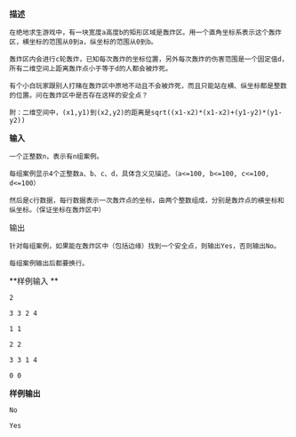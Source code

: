 **描述**

    在绝地求生游戏中，有一块宽度a高度b的矩形区域是轰炸区。用一个直角坐标系表示这个轰炸区，横坐标的范围从0到a，纵坐标的范围从0到b。

    轰炸区内会进行c轮轰炸，已知每次轰炸的坐标位置，另外每次轰炸的伤害范围是一个固定值d，所有二维空间上距离轰炸点小于等于d的人都会被炸死。

    有个小白玩家跟别人打赌在轰炸区中原地不动且不会被炸死，而且只能站在横、纵坐标都是整数的位置。问在轰炸区中是否存在这样的安全点？

    附：二维空间中，(x1,y1)到(x2,y2)的距离是sqrt((x1-x2)*(x1-x2)+(y1-y2)*(y1-y2))

**输入**

    一个正整数n，表示有n组案例。

    每组案例显示4个正整数a、b、c、d，具体含义见描述。（a<=100, b<=100, c<=100, d<=100）

    然后是c行数据，每行数据表示一次轰炸点的坐标，由两个整数组成，分别是轰炸点的横坐标和纵坐标。（保证坐标在轰炸区中）

输出

    针对每组案例，如果能在轰炸区中（包括边缘）找到一个安全点，则输出Yes，否则输出No。

    每组案例输出后都要换行。

**样例输入 **

    2

    3 3 2 4

    1 1

    2 2

    3 3 1 4

    0 0



**样例输出**

    No

    Yes